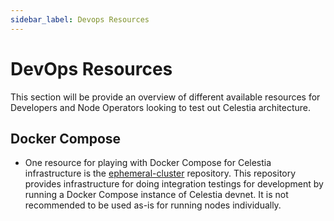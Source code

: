 ```yaml
---
sidebar_label: Devops Resources
---
```


# DevOps Resources

This section will be provide an overview of different available resources
for Developers and Node Operators looking to test out Celestia architecture.

## Docker Compose

* One resource for playing with Docker Compose for Celestia infrastructure
  is the [ephemeral-cluster](https://github.com/celestiaorg/ephemeral-cluster)
  repository. This repository provides infrastructure for doing integration
  testings for development by running a Docker Compose instance of Celestia
  devnet. It is not recommended to be used as-is for running nodes individually.
